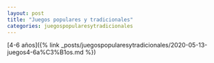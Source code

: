 ```yaml
---
layout: post
title: "Juegos populares y tradicionales"
categories: juegospopularesytradicionales
---
```



[4-6 años]({% link _posts/juegospopularesytradicionales/2020-05-13-juegos4-6a%C3%B1os.md %})



